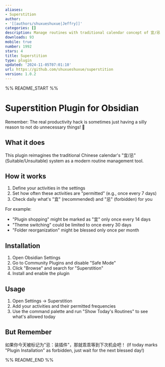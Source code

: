 ```yaml
---
aliases:
- Superstition
author:
- '[[authors/shuxueshuxue|Jeffry]]'
categories: []
description: Manage routines with traditional calendar concept of 宜/忌
downloads: 93
mobile: true
number: 1992
stars: 4
title: Superstition
type: plugin
updated: '2024-11-05T07:01:10'
url: https://github.com/shuxueshuxue/superstition
version: 1.0.2
---
```


%% README_START %%

# Superstition Plugin for Obsidian

Remember: The real productivity hack is sometimes just having a silly reason to not do unnecessary things! 🎎

## What it does

This plugin reimagines the traditional Chinese calendar's "宜/忌" (Suitable/Unsuitable) system as a modern routine management tool.

## How it works

1. Define your activities in the settings
2. Set how often these activities are "permitted" (e.g., once every 7 days)
3. Check daily what's "宜" (recommended) and "忌" (forbidden) for you

For example:
- "Plugin shopping" might be marked as "宜" only once every 14 days
- "Theme switching" could be limited to once every 30 days
- "Folder reorganization" might be blessed only once per month

## Installation

1. Open Obsidian Settings
2. Go to Community Plugins and disable "Safe Mode"
3. Click "Browse" and search for "Superstition"
4. Install and enable the plugin

## Usage

1. Open Settings → Superstition
2. Add your activities and their permitted frequencies
3. Use the command palette and run "Show Today's Routines" to see what's allowed today

## But Remember

如果你今天被标记为"忌：装插件"，那就乖乖等到下次机会吧！
(If today marks "Plugin Installation" as forbidden, just wait for the next blessed day!)


%% README_END %%